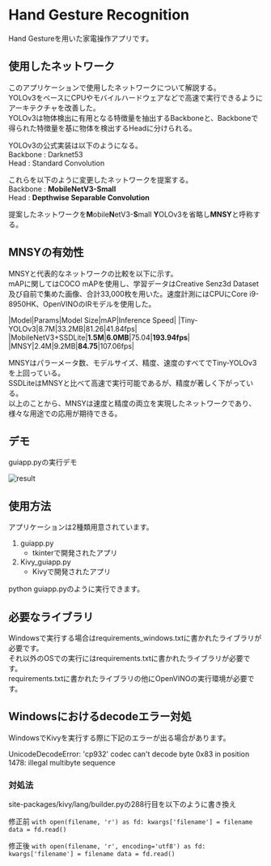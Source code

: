 # Hand Gesture Recognition
Hand Gestureを用いた家電操作アプリです。

## 使用したネットワーク
このアプリケーションで使用したネットワークについて解説する。  
YOLOv3をベースにCPUやモバイルハードウェアなどで高速で実行できるようにアーキテクチャを改善した。  
YOLOv3は物体検出に有用となる特徴量を抽出するBackboneと、Backboneで得られた特徴量を基に物体を検出するHeadに分けられる。

YOLOv3の公式実装は以下のようになる。  
Backbone : Darknet53  
Head : Standard Convolution

これらを以下のように変更したネットワークを提案する。  
Backbone : **MobileNetV3-Small**  
Head : **Depthwise Separable Convolution**

提案したネットワークを**M**obile**N**etV3-**S**mall **Y**OLOv3を省略し**MNSY**と呼称する。

## MNSYの有効性
MNSYと代表的なネットワークの比較を以下に示す。  
mAPに関してはCOCO mAPを使用し、学習データはCreative Senz3d Dataset及び自前で集めた画像、合計33,000枚を用いた。速度計測にはCPUにCore i9-8950HK、OpenVINOのIRモデルを使用した。

|Model|Params|Model Size|mAP|Inference Speed|
|Tiny-YOLOv3|8.7M|33.2MB|81.26|41.84fps|
|MobileNetV3+SSDLite|**1.5M**|**6.0MB**|75.04|**193.94fps**|
|MNSY|2.4M|9.2MB|**84.75**|107.06fps|

MNSYはパラーメータ数、モデルサイズ、精度、速度のすべてでTiny-YOLOv3を上回っている。  
SSDLiteはMNSYと比べて高速で実行可能であるが、精度が著しく下がっている。  
以上のことから、MNSYは速度と精度の両立を実現したネットワークであり、様々な用途での応用が期待できる。


## デモ
guiapp.pyの実行デモ

![result](https://github.com/appleyuta/Hand-Gesture-Recognition/blob/main/demo.gif)

## 使用方法
アプリケーションは2種類用意されています。
1. guiapp.py
   - tkinterで開発されたアプリ
2. Kivy_guiapp.py
   - Kivyで開発されたアプリ

python guiapp.pyのように実行できます。

## 必要なライブラリ
Windowsで実行する場合はrequirements_windows.txtに書かれたライブラリが必要です。  
それ以外のOSでの実行にはrequirements.txtに書かれたライブラリが必要です。  
requirements.txtに書かれたライブラリの他にOpenVINOの実行環境が必要です。

## Windowsにおけるdecodeエラー対処
WindowsでKivyを実行する際に下記のエラーが出る場合があります。

UnicodeDecodeError: 'cp932' codec can't decode byte 0x83 in position 1478: illegal multibyte sequence

### 対処法
site-packages/kivy/lang/builder.pyの288行目を以下のように書き換え

修正前
`with open(filename, 'r') as fd:
    kwargs['filename'] = filename
    data = fd.read()`

修正後
`with open(filename, 'r', encoding='utf8') as fd:
    kwargs['filename'] = filename
    data = fd.read()`